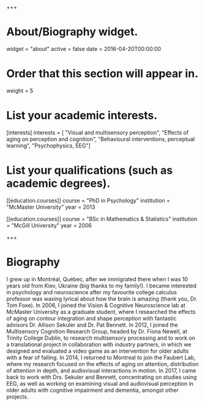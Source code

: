 +++
# About/Biography widget.
widget = "about" 
active = false 
date = 2016-04-20T00:00:00

# Order that this section will appear in.
weight = 5

# List your academic interests.
[interests] 
	interests = [ "Visual and multisensory perception", 
	"Effects of aging on perception and cognition", 
	"Behavioural interventions, perceptual learning", 
	"Psychophysics, EEG"]

# List your qualifications (such as academic degrees).
[[education.courses]] 
	course = "PhD in Psychology" 
	institution = "McMaster University" 
	year = 2013

[[education.courses]] 
	course = "BSc in Mathematics & Statistics" 
	institution = "McGill University" 
	year = 2006

+++

# Biography
I grew up in Montréal, Québec, after we immigrated there when I was 10 years old from Kiev, Ukraine (big thanks to my family!). 
I became interested in psychology and neuroscience after my favourite college calculus professor
 was waxing lyrical about how the brain is amazing (thank you, Dr. Tom Foxe).
In 2006, I joined the Vision & Cognitive Neuroscience lab at McMaster University as a graduate student, where I 
researched the effects of aging on contour integration and shape
perception with fantastic advisors Dr. Allison Sekuler and Dr. Pat Bennett.
In 2012, I joined the Multisensory Cognition Research Group, headed by Dr. Fiona Newell, at Trinity College Dublin, 
to research multisensory processing and to work on a translational project in collaboration with industry partners, in which we designed and evaluated a video game as an intervention for older adults with a fear of falling.
In 2014, I returned to Montreal to join the Faubert Lab, where my research focused on the effects of aging on attention, distribution of attention in depth, and audiovisual interactions in motion. 
In 2017, I came back to work with Drs. Sekuler and Bennett, concentrating on studies using EEG, as well as working on examining visual and audiovisual perception in older adults with cognitive impairment and dementia, amongst other projects. 

